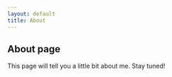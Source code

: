 ```yaml
---
layout: default
title: About
---
```

## About page

This page will tell you a little bit about me. Stay tuned!
